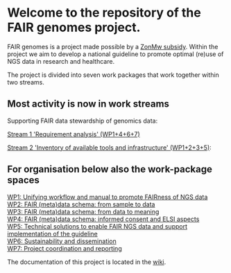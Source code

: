 # Welcome to the repository of the FAIR genomes project. 

FAIR genomes is a project made possible by a [ZonMw subsidy](https://www.zonmw.nl/nl/onderzoek-resultaten/geneesmiddelen/programmas/project-detail/personalised-medicine/fair-genomes-a-national-guideline-to-promote-optimal-reuse-of-ngs-data-in-research-and-healthcare/verslagen/). Within the project we aim to develop a national guideline to promote optimal (re)use of NGS data in research and healthcare.

The project is divided into seven work packages that work together within two streams.

## Most activity is now in work streams
Supporting FAIR data stewardship of genomics data:

[Stream 1 'Requirement analysis' (WP1+4+6+7)](https://github.com/fairgenomes/wiki/wiki/requirements)

[Stream 2 'Inventory of available tools and infrastructure' (WP1+2+3+5)](https://github.com/fairgenomes/wiki/wiki/Stream2): 

## For organisation below also the work-package spaces

[WP1: Unifying workflow and manual to promote FAIRness of NGS data](https://github.com/fairgenomes/wiki/wiki/WP1)  
[WP2: FAIR (meta)data schema: from sample to data](https://github.com/fairgenomes/wiki/wiki/WP2)  
[WP3: FAIR (meta)data schema: from data to meaning](https://github.com/fairgenomes/wiki/wiki/WP3)  
[WP4: FAIR (meta)data schema: informed consent and ELSI aspects](https://github.com/fairgenomes/wiki/wiki/WP4)  
[WP5: Technical solutions to enable FAIR NGS data and support implementation of the guideline](https://github.com/fairgenomes/wiki/wiki/WP5)  
[WP6: Sustainability and dissemination](https://github.com/fairgenomes/wiki/wiki/WP6)  
[WP7: Project coordination and reporting ](https://github.com/fairgenomes/wiki/wiki/WP7)  

The documentation of this project is located in the [wiki](https://github.com/fairgenomes/information/wiki).
